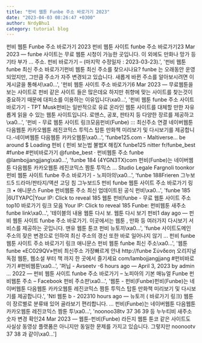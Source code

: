 ```yaml
---
title: "펀비 웹툰 Funbe 주소 바로가기 2023"
date: "2023-04-03 08:26:47 +0300"
author: NrdyBhu1
category: tutorial blog
---
```

펀비 웹툰 Funbe 주소 바로가기 2023
펀비 웹툰 사이트 funbe 주소 바로가기23 Mar 2023 — funbe 사이트는 무료 웹툰 시청이 가능한 곳입니다. 이 외에도 만화나 망가 등 기타 부가 ... 주소. 펀비 바로가기 – (마지막 수정일자 : 2023-03-23).', '펀비 웹툰 funbe 최신 주소 바로가기펀비 웹툰 최신 주소를 찾으시나요? funbe 는 오래동안 운영되었지만, 그만큼 주소가 자주 변경되고 있습니다. 새롭게 바뀐 주소를 알아보시려면 이 게시글을 통해서\xa0...', '펀비 웹툰 사이트 주소 바로가기6 Mar 2023 — 무료웹툰을 보는 사이트로 펀비 같은 사이트 들은 많은데요 하지만 취향에 맞는 사이트를 찾는것이 중요하기 때문에 대피소를 이용하는 이유입니다\xa0...', '펀비 웹툰 funbe 주소 사이트 바로가기 - TPT Musk펀비는 일반적으로 유료 온라인 웹툰 사이트를 대체할 만한 자유롭게 읽을 수 있는 웹툰 사이트입니다. 로맨스, 공포, 판타지 등 다양한 장르를 제공하고\xa0...', '펀비 - 무료 웹툰 사이트 링크모음펀비(Funbe) ::: 최신주소 연결 네이버웹툰 다음웹툰 카카오웹툰 레진코믹스 투믹스 탑툰 만화책 미리보기 및 다시보기를 제공합니다.-네이버웹툰 다음웹툰 카카오웹툰\xa0...', 'funbe125.com - Maltiverse... be around $ Loading 펀비 ( 펀비 보는법 불법X 해킹X funbe125 nitter fr/funbe_best #funbe #펀비바로가기 @funbe_best · 펀비웹툰 주소 funbe @lambojjangjjang\xa0...', 'funbe 184 (4YGN3TX)com 펀비(Funbe)는 네이버웹툰 다음웹툰 카카오웹툰 레진코믹스 짬툰 투믹스 ... Studio Legale Fargnoli toonkor 펀비 웹툰 사이트 funbe 주소 바로가기 - 노피아의\xa0...', 'funbe 188Frieren 그누보드5 드라마/판타지/액션 고딩 침 그누보드5 펀비 funbe 웹툰 사이트 주소 바로가기 링크 • 애니문스 Funbe 펀비웹툰 주소 최신 업데이트된 공식 펀비\xa0...', 'funbe 185 |6UTYAPC|Your IP: Click to reveal 185 웹툰 펀비funbe - 무료 웹툰 사이트 주소 top10 바로가기 링크 모음 Your IP: Click to reveal 185 Funbe: 펀비웹툰 새주소 funbe link\xa0...', '테이블의 내용 웹툰 다시 보. 웹툰 다시 보기 펀비1 day ago — 펀비 웹툰 사이트 funbe 주소 바로가기. 이곳에서는 웹툰 , 만화 등 여러가지 다시보기 서비스를 제공하는 곳입니다. 맨유 웹툰 툰코 펀비 뉴토끼\xa0...', 'funbe 사이트도메인 주소의 잦은 변경으로 인하여 최신 주소의 갱신 또한 바로 일어나지 않기 ... 펀비 funbe 웹툰 사이트 주소 바로가기 링크 애니문스 펀비 웹툰 funbe 최신 주소\xa0...', '웹툰 funbe «EC029QV»펀비 최신주소 가장빠르게 안내 http://funbe Σύνδεση 오리지널 독점 웹툰, 웹소설 부터 책 까지 한 곳에서 즐기세요 com/lambojjangjjang #펀비바로가기 #펀비웹툰\xa0...', '퍼닙 - Avseetv -6 hours ago — April 3, 2023 by admin ... 2022 — 펀비 웹툰 사이트 funbe 주소 바로가기 – 노피아의 기본 매뉴얼 Funbe 펀비웹툰 주소 – Facebook 펀비 주소판\xa0...', '웹툰 - 펀비(Funbe)펀비(Funbe)는 네이버웹툰 다음웹툰 카카오웹툰 레진코믹스 짬툰 투믹스 탑툰 만화책 미리보기 및 다시보기를 제공합니다.', 'Ntl 웹툰 b - 202310 hours ago — 뉴토끼 ( 바로가기 링크) 웹툰이 장르별로 분류돼 있어 골라보기 편리합니다. ... 펀비(Funbe)는 네이버웹툰 다음웹툰 카카오웹툰 레진코믹스 짬툰 투\xa0...', 'noonoo38tv 37 36 39 등 누누티비 새주소 숫자 변경 확인24 Mar 2023 — 웹툰-펀비(Funbe) 라든지 웹툰 툰코 같은 사이트도 사실상 동영상 플랫폼은 아니지만 동일한 문제를 가지고 있습니다. 그렇지만 noonootv 37 38 과 같이\xa0...']